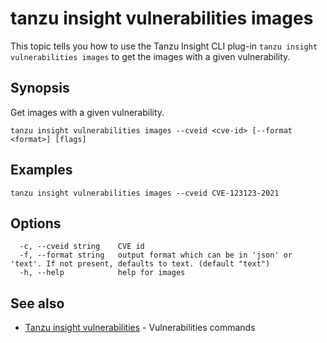 # tanzu insight vulnerabilities images

This topic tells you how to use the Tanzu Insight CLI plug-in 
`tanzu insight vulnerabilities images` to get the images with a given vulnerability.

## <a id='synopsis'></a>Synopsis

Get images with a given vulnerability.

```console
tanzu insight vulnerabilities images --cveid <cve-id> [--format <format>] [flags]
```

## <a id='examples'></a>Examples

```console
tanzu insight vulnerabilities images --cveid CVE-123123-2021
```

## <a id='options'></a>Options

```console
  -c, --cveid string    CVE id
  -f, --format string   output format which can be in 'json' or 'text'. If not present, defaults to text. (default "text")
  -h, --help            help for images
```

## <a id='see-also'></a>See also

* [Tanzu insight vulnerabilities](insight-vulnerabilities.md)	 - Vulnerabilities commands

